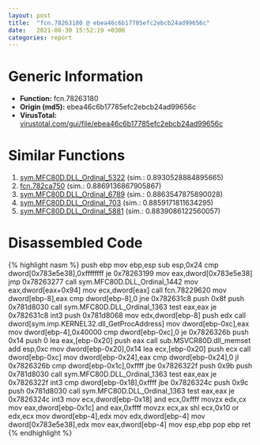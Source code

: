 ```yaml
---
layout: post
title:  "fcn.78263180 @ ebea46c6b17785efc2ebcb24ad99656c"
date:   2021-08-30 15:52:19 +0300
categories: report
---
```


# Generic Information
- **Function:** fcn.78263180
- **Origin (md5):** ebea46c6b17785efc2ebcb24ad99656c
- **VirusTotal:** [virustotal.com/gui/file/ebea46c6b17785efc2ebcb24ad99656c][virustotal_ref]



# Similar Functions

1. [sym.MFC80D.DLL\_Ordinal\_5322][similar_1_ref] (sim.: 0.8930528884895665)
2. [fcn.782ca750][similar_2_ref] (sim.: 0.8869136867905867)
3. [sym.MFC80D.DLL\_Ordinal\_6789][similar_3_ref] (sim.: 0.8863547875890028)
4. [sym.MFC80D.DLL\_Ordinal\_703][similar_4_ref] (sim.: 0.8859171811634295)
5. [sym.MFC80D.DLL\_Ordinal\_5881][similar_5_ref] (sim.: 0.8839086122560057)


# Disassembled Code

{% highlight nasm %}
push ebp
mov ebp,esp
sub esp,0x24
cmp dword[0x783e5e38],0xffffffff
je 0x78263199
mov eax,dword[0x783e5e38]
jmp 0x78263277
call sym.MFC80D.DLL_Ordinal_1442
mov eax,dword[eax+0x94]
mov ecx,dword[eax]
call fcn.78229620
mov dword[ebp-8],eax
cmp dword[ebp-8],0
jne 0x782631c8
push 0x8f
push 0x781d8030
call sym.MFC80D.DLL_Ordinal_1363
test eax,eax
je 0x782631c8
int3 
push 0x781d8068
mov edx,dword[ebp-8]
push edx
call dword[sym.imp.KERNEL32.dll_GetProcAddress]
mov dword[ebp-0xc],eax
mov dword[ebp-4],0x40000
cmp dword[ebp-0xc],0
je 0x7826326b
push 0x14
push 0
lea eax,[ebp-0x20]
push eax
call sub.MSVCR80D.dll_memset
add esp,0xc
mov dword[ebp-0x20],0x14
lea ecx,[ebp-0x20]
push ecx
call dword[ebp-0xc]
mov dword[ebp-0x24],eax
cmp dword[ebp-0x24],0
jl 0x7826326b
cmp dword[ebp-0x1c],0xffff
jbe 0x7826322f
push 0x9b
push 0x781d8030
call sym.MFC80D.DLL_Ordinal_1363
test eax,eax
je 0x7826322f
int3 
cmp dword[ebp-0x18],0xffff
jbe 0x7826324c
push 0x9c
push 0x781d8030
call sym.MFC80D.DLL_Ordinal_1363
test eax,eax
je 0x7826324c
int3 
mov ecx,dword[ebp-0x18]
and ecx,0xffff
movzx edx,cx
mov eax,dword[ebp-0x1c]
and eax,0xffff
movzx ecx,ax
shl ecx,0x10
or edx,ecx
mov dword[ebp-4],edx
mov edx,dword[ebp-4]
mov dword[0x783e5e38],edx
mov eax,dword[ebp-4]
mov esp,ebp
pop ebp
ret 
{% endhighlight %}


[similar_1_ref]: /report/sym.MFC80D.DLL_Ordinal_5322@ebea46c6b17785efc2ebcb24ad99656c
[similar_2_ref]: /report/fcn.782ca750@ebea46c6b17785efc2ebcb24ad99656c
[similar_3_ref]: /report/sym.MFC80D.DLL_Ordinal_6789@ebea46c6b17785efc2ebcb24ad99656c
[similar_4_ref]: /report/sym.MFC80D.DLL_Ordinal_703@ebea46c6b17785efc2ebcb24ad99656c
[similar_5_ref]: /report/sym.MFC80D.DLL_Ordinal_5881@ebea46c6b17785efc2ebcb24ad99656c
[virustotal_ref]: https://www.virustotal.com/gui/file/ebea46c6b17785efc2ebcb24ad99656c